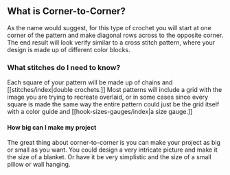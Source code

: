 ## What is Corner-to-Corner?
As the name would suggest, for this type of crochet you will start at one corner of the pattern and make diagonal rows across to the opposite corner.  The end result will look verify similar to a cross stitch pattern, where your design is made up of different color blocks. 

### What stitches do I need to know?
Each square of your pattern will be made up of chains and [[stitches/index|double crochets.]] Most patterns will include a grid with the image you are trying to recreate overlaid, or in some cases since every square is made the same way the entire pattern could just be the grid itself with a color guide and [[hook-sizes-gauges/index|a size gauge.]]

#### How big can I make my project
The great thing about corner-to-corner is you can make your project as big or small as you want. You could design a very intricate picture and make it the size of a blanket. Or have it be very simplistic and the size of a small pillow or wall hanging. 
